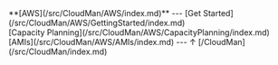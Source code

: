<div class='linkbox'>
**[AWS](/src/CloudMan/AWS/index.md)**
---
[Get Started](/src/CloudMan/AWS/GettingStarted/index.md)<br />
[Capacity Planning](/src/CloudMan/AWS/CapacityPlanning/index.md)<br />
[AMIs](/src/CloudMan/AWS/AMIs/index.md)
---
&uarr; [/CloudMan](/src/CloudMan/index.md)<br />
</div>
